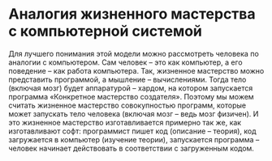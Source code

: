 # Аналогия жизненного мастерства с компьютерной системой

Для лучшего понимания этой модели можно рассмотреть человека по аналогии с компьютером. Сам человек – это как компьютер, а его поведение – как работа компьютера. Так, жизненное мастерство можно представить программой, а мышление – вычислениями. Тогда тело (включая мозг) будет аппаратурой – хардом, на котором запускается программа «Конкретное мастерство создателя». Поэтому мы можем считать жизненное мастерство совокупностью программ, которые может запускать тело человека (включая мозг – ведь мозг физичен). И это жизненное мастерство изготавливается примерно так же, как изготавливают софт: программист пишет код (описание – теория), код загружается в компьютер (изучение теории), запускается программа – человек начинает действовать в соответствии с загруженным кодом.
